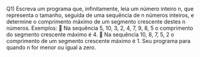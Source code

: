 Q1) Escreva um programa que, infinitamente, leia um número inteiro n, que representa o tamanho,
seguida de uma sequência de n números inteiros, e determine o comprimento máximo de um
segmento crescente destes n números. Exemplos:
 Na sequência 5, 10, 3, 2, 4, 7, 9, 8, 5 o comprimento do segmento crescente máximo é 4.
 Na sequência 10, 8, 7, 5, 2 o comprimento de um segmento crescente máximo é 1.
Seu programa para quando n for menor ou igual a zero.